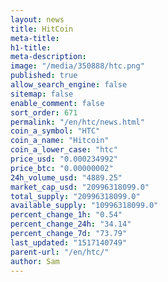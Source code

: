 ```yaml
---
layout: news
title: HitCoin
meta-title: 
h1-title: 
meta-description: 
image: "/media/350888/htc.png"
published: true
allow_search_engine: false
sitemap: false
enable_comment: false
sort_order: 671
permalink: "/en/htc/news.html"
coin_a_symbol: "HTC"
coin_a_name: "Hitcoin"
coin_a_lower_case: "htc"
price_usd: "0.000234992"
price_btc: "0.00000002"
24h_volume_usd: "4889.25"
market_cap_usd: "20996318099.0"
total_supply: "20996318099.0"
available_supply: "10996318099.0"
percent_change_1h: "0.54"
percent_change_24h: "34.14"
percent_change_7d: "73.79"
last_updated: "1517140749"
parent-url: "/en/htc/"
author: Sam
---
```


